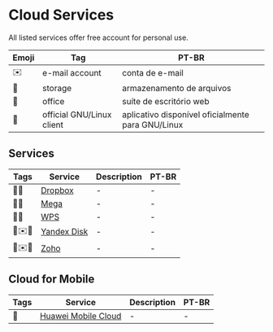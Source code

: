 # Cloud Services

All listed services offer free account for personal use. 

| Emoji | Tag | PT-BR |
|-|-|-|
| ✉️ | e-mail account | conta de e-mail |
| 💾 | storage | armazenamento de arquivos |
| 📄 | office | suíte de escritório web |
| 🐧 | official GNU/Linux client | aplicativo disponível oficialmente para GNU/Linux |

## Services

| Tags | Service | Description | PT-BR |
|-|-|-|-|
| 💾🐧 | [Dropbox](https://www.dropbox.com) | - | - |
| 💾🐧 | [Mega](https://mega.io) | - | - |
| 💾📄 | [WPS](https://cloud.wps.com) | - | - |
| 💾✉️🐧 | [Yandex Disk](https://disk.yandex.com) | - | - |
| 💾✉️📄 | [Zoho](https://www.zoho.com/pt-br/) | - | - |

## Cloud for Mobile

| Tags | Service | Description | PT-BR |
|-|-|-|-|
| 💾 | [Huawei Mobile Cloud](https://cloud.huawei.com) | - | - |
